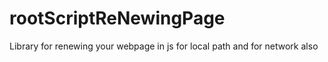 # rootScriptReNewingPage
Library for renewing your webpage in js for local path and for network also
